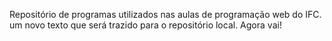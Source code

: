Repositório de programas utilizados nas aulas de programação web do IFC.
um novo texto que será trazido para o repositório local.
Agora vai!
